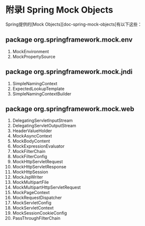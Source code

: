 # 附录I Spring Mock Objects

Spring提供的[Mock Objects][doc-spring-mock-objects]有以下这些：

## package org.springframework.mock.env

1. MockEnvironment
1. MockPropertySource

## package org.springframework.mock.jndi

1. SimpleNamingContext
1. ExpectedLookupTemplate
1. SimpleNamingContextBuilder

## package org.springframework.mock.web

1. DelegatingServletInputStream
1. DelegatingServletOutputStream
1. HeaderValueHolder
1. MockAsyncContext
1. MockBodyContent
1. MockExpressionEvaluator
1. MockFilterChain
1. MockFilterConfig
1. MockHttpServletRequest
1. MockHttpServletResponse
1. MockHttpSession
1. MockJspWriter
1. MockMultipartFile
1. MockMultipartHttpServletRequest
1. MockPageContext
1. MockRequestDispatcher
1. MockServletConfig
1. MockServletContext
1. MockSessionCookieConfig
1. PassThroughFilterChain
